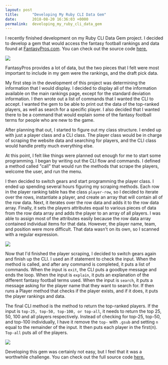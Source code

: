```yaml
---
layout: post
title:      "Developing My Ruby CLI Data Gem"
date:       2018-08-20 16:36:03 +0000
permalink:  developing_my_ruby_cli_data_gem
---
```



I recently finished development on my Ruby CLI Data Gem project. I decided to develop a gem that would access the fantasy football rankings and data found at [FantasyPros.com](https://www.fantasypros.com/nfl/rankings/consensus-cheatsheets.php). You can check out the source code [here.](https://github.com/E-Shiels/fantasy_football_lookup)

![](https://preview.ibb.co/mkVYLz/snip1.png)

FantasyPros provides a lot of data, but the two pieces that I felt were most important to include in my gem were the rankings, and the draft pick data. 

My first step in the development of this project was determining the information that I would display. I decided to display all of the information available on the main rankings page, except for the standard deviation information. I then wrote out a list of commands that I wanted the CLI to accept. I wanted the gem to be able to print out the data of the top-ranked players, as well as search for a specific player. I also decided that I wanted there to be a command that would explain some of the fantasy football terms for people who are new to the game.

After planning that out, I started to figure out my class structure. I ended up with just a player class and a CLI class. The player class would be in charge of scraping the website data and searching for players, and the CLI class would handle pretty much everything else.

At this point, I felt like things were planned out enough for me to start some programming. I began by writing out the CLI flow and commands. I defined a method called "call" that would run the methods that scrape the players, welcome the user, and run the menu. 

I then decided to switch gears and start programming the player class. I ended up spending several hours figuring my scraping methods. Each row in the player ranking table has the class `player-row`, so I decided to iterate over the rows, instantiate a  player, and create an array that will contain all of the row data. Next, it iterates over the row data and adds it to the row data array.  Finally, it sets the players attributes equal to various pieces of data from the row data array and adds the player to an array of all players. I was able to assign most of the attributes easily because the row data array contained individual items for that data. However, the player name, team, and position were more difficult. That data wasn't on its own, so I scanned with a regular expression.

![](https://image.ibb.co/mTnSVz/snip2.png)

Now that I'd finished the player scraping, I decided to switch gears again and finish up the CLI. I used an if statement to check the input. When the method is called, and after any command is completed, it puts a list of commands. When the input is `exit`, the CLI puts a goodbye message and ends the loop. When the input is `explain`, it puts an explanation of the different fantasy football terms used. When the input is `search`, it puts a message asking for the player name that they want to search for. If then runs a Player method that checks if the player exists, and if it does, it puts the player rankings and data.

The final CLI method is the method to return the top-ranked players. If the input is `top-25, top-50, top-100, or top-all`, it needs to return the top 25, 50, 100 and all players respectively. Instead of checking for top-25, top-50, and top-100 individually, I have it remove the `top-` with `.gsub` and setting `n` equal to the remainder of the input. It then puts each player in the first(n). `Top-all` puts all of the players.

![](https://image.ibb.co/c6P50z/snip3.png)

Developing this gem was certainly not easy, but I feel that it was a worthwhile challenge. You can check out the full source code [here.](https://github.com/E-Shiels/fantasy_football_lookup)

